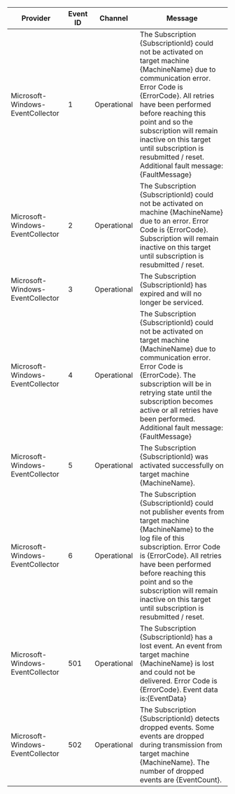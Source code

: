 Provider                          |  Event ID  |  Channel      |  Message
----------------------------------|------------|---------------|-------------------------------------------------------------------------------------------------------------------------------------------------------------------------------------------------------------------------------------------------------------------------------------------------------------------------------------------------------------
Microsoft-Windows-EventCollector  |  1         |  Operational  |  The Subscription {SubscriptionId} could not be activated on target machine {MachineName} due to communication error.  Error Code is {ErrorCode}.  All retries have been performed before reaching this point and so the subscription will remain inactive on this target until subscription is resubmitted / reset. Additional fault message:{FaultMessage}
Microsoft-Windows-EventCollector  |  2         |  Operational  |  The Subscription {SubscriptionId} could not be activated on machine {MachineName} due to an error. Error Code is {ErrorCode}. Subscription will remain inactive on this target until subscription is resubmitted / reset.
Microsoft-Windows-EventCollector  |  3         |  Operational  |  The Subscription {SubscriptionId} has expired and will no longer be serviced.
Microsoft-Windows-EventCollector  |  4         |  Operational  |  The Subscription {SubscriptionId} could not be activated on target machine {MachineName} due to communication error.  Error Code is {ErrorCode}.  The subscription will be in retrying state until the subscription becomes active or all retries have been performed. Additional fault message:{FaultMessage}
Microsoft-Windows-EventCollector  |  5         |  Operational  |  The Subscription {SubscriptionId} was activated successfully on target machine {MachineName}.
Microsoft-Windows-EventCollector  |  6         |  Operational  |  The Subscription {SubscriptionId} could not publisher events from target machine {MachineName} to the log file of this subscription.  Error Code is {ErrorCode}.  All retries have been performed before reaching this point and so the subscription will remain inactive on this target until subscription is resubmitted / reset.
Microsoft-Windows-EventCollector  |  501       |  Operational  |  The Subscription {SubscriptionId} has a lost event. An event from target machine {MachineName} is lost and could not be delivered. Error Code is {ErrorCode}. Event data is:{EventData}
Microsoft-Windows-EventCollector  |  502       |  Operational  |  The Subscription {SubscriptionId} detects dropped events. Some events are dropped during transmission from target machine {MachineName}. The number of dropped events are {EventCount}.
